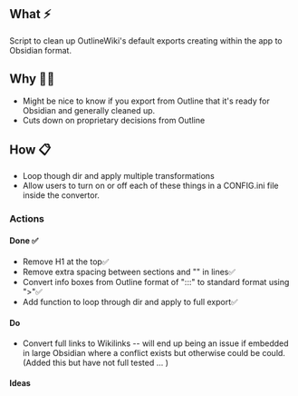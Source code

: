 ## What ⚡
Script to clean up OutlineWiki's default exports creating within the app to Obsidian format. 
## Why 🤷‍♂️
- Might be nice to know if you export from Outline that it's ready for Obsidian and generally cleaned up. 
- Cuts down on proprietary decisions from Outline
## How 📋
- Loop though dir and apply multiple transformations
- Allow users to turn on or off each of these things in a CONFIG.ini file inside the convertor. 

### Actions

#### Done ✅
- Remove H1 at the top✅
- Remove extra spacing between sections and "\" in lines✅
- Convert info boxes from Outline format of ":::" to standard format using ">"✅
- Add function to loop through dir and apply to full export✅

#### Do

- Convert full links to Wikilinks -- will end up being an issue if embedded in large Obsidian where a conflict exists but otherwise could be could. (Added this but have not full tested ... )


#### Ideas


